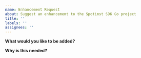 ```yaml
---
name: Enhancement Request
about: Suggest an enhancement to the Spotinst SDK Go project
title: ''
labels: ''
assignees: ''
---
```


<!-- Please only use this template for submitting enhancement requests -->

**What would you like to be added?**

**Why is this needed?**
